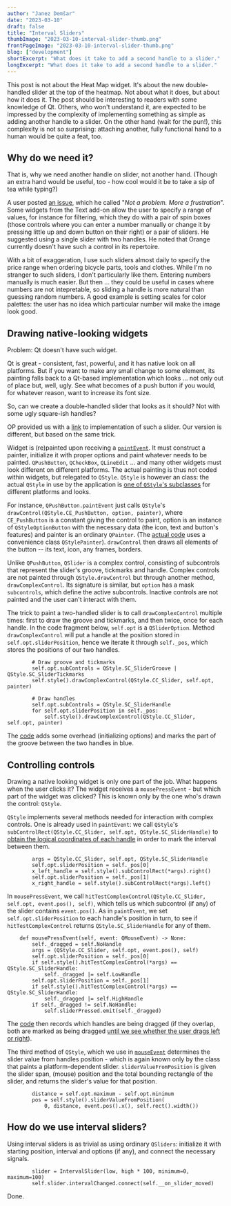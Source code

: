 ```yaml
---
author: "Janez Demšar"
date: "2023-03-10"
draft: false
title: "Interval Sliders"
thumbImage: "2023-03-10-interval-slider-thumb.png"
frontPageImage: "2023-03-10-interval-slider-thumb.png"
blog: ["development"]
shortExcerpt: "What does it take to add a second handle to a slider."
longExcerpt: "What does it take to add a second handle to a slider."
---
```


<WindowScreenshot src="2023-03-10-heatmap.png" />

This post is not about the Heat Map widget. It's about the new double-handled slider at the top of the heatmap. Not about what it does, but about how it does it. The post should be interesting to readers with some knowledge of Qt. Others, who won't understand it, are expected to be impressed by the complexity of implementing something as simple as adding another handle to a slider. On the other hand (wait for the pun!), this complexity is not so surprising: attaching another, fully functional hand to a human would be quite a feat, too.

## Why do we need it?

That is, why we need another handle on slider, not another hand. (Though an extra hand would be useful, too - how cool would it be to take a sip of tea while typing?)

A user posted [an issue](https://github.com/biolab/orange3/issues/6323), which he called "*Not a problem. More a frustration*". Some widgets from the Text add-on allow the user to specify a range of values, for instance for filtering, which they do with a pair of spin boxes (those controls where you can enter a number manually or change it by pressing little up and down button on their right) or a pair of sliders. He suggested using a single slider with two handles. He noted that Orange currently doesn't have such a control in its repertoire.

With a bit of exaggeration, I use such sliders almost daily to specify the price range when ordering bicycle parts, tools and clothes. While I'm no stranger to such sliders, I don't particularly like them. Entering numbers manually is much easier. But then ... they could be useful in cases where numbers are not intepretable, so sliding a handle is more natural than guessing random numbers. A good example is setting scales for color palettes: the user has no idea which particular number will make the image look good.


## Drawing native-looking widgets

Problem: Qt doesn't have such widget.

Qt is great - consistent, fast, powerful, and it has native look on all platforms. But if you want to make any small change to some element, its painting falls back to a Qt-based implementation which looks ... not only out of place but, well, ugly. See what becomes of a push button if you would, for whatever reason, want to increase its font size.

<WindowScreenshot src="2023-03-10-ugly-button.png" />

So, can we create a double-handled slider that looks as it should? Not with some ugly square-ish handles?

OP provided us with a [link](https://stackoverflow.com/a/62665367) to implementation of such a slider. Our version is different, but based on the same trick.

Widget is (re)painted upon receiving a [`paintEvent`](https://doc.qt.io/qt-6/qwidget.html#paintEvent). It must construct a painter, initialize it with proper options and paint whatever needs to be painted. `QPushButton`, `QCheckBox`, `QLineEdit` ... and many other widgets must look different on different platforms. The actual painting is thus not coded within widgets, but relegated to `QStyle`. `QStyle` is however an class: the actual `QStyle` in use by the application is [one of `QStyle`'s subclasses](https://doc.qt.io/qt-6/qstyle.html#details) for different platforms and looks.

For instance, `QPushButton.paintEvent` just calls `QStyle`'s `drawControl(QStyle.CE_PushButton, option, painter)`, where `CE_PushButton` is a constant giving the control to paint, option is an instance of `QStyleOptionButton` with the necessary data (the icon, text and button's features) and painter is an ordinary `QPainter`. (The [actual code](https://github.com/radekp/qt/blob/master/src/gui/widgets/qpushbutton.cpp#L444) uses a convenience class `QStylePainter`). `drawControl` then draws all elements of the button -- its text, icon, any frames, borders.

Unlike `QPushButton`, `QSlider` is a complex control, consisting of subcontrols that represent the slider's groove, tickmarks and handle. Complex controls are not painted through `QStyle.drawControl` but through another method, `drawComplexControl`. Its signature is similar, but `option` has a mask `subcontrols`, which define the active subcontrols. Inactive controls are not painted and the user can't interact with them.

The trick to paint a two-handled slider is to call `drawComplexControl` multiple times: first to draw the groove and tickmarks, and then twice, once for each handle. In the code fragment below, `self.opt` is a `QSliderOption`. Method `drawComplexControl` will put a handle at the position stored in `self.opt.sliderPosition`, hence we iterate it through `self._pos`, which stores the positions of our two handles.

```
        # Draw groove and tickmarks
        self.opt.subControls = QStyle.SC_SliderGroove | QStyle.SC_SliderTickmarks
        self.style().drawComplexControl(QStyle.CC_Slider, self.opt, painter)

        # Draw handles
        self.opt.subControls = QStyle.SC_SliderHandle
        for self.opt.sliderPosition in self._pos:
            self.style().drawComplexControl(QStyle.CC_Slider, self.opt, painter)
```

The [code](https://github.com/biolab/orange3/blob/5330c9fb5ed8dc08ed20350e21b026fbe54b6320/Orange/widgets/utils/intervalslider.py#L206) adds some overhead (initializing options) and marks the part of the groove between the two handles in blue.

## Controlling controls

Drawing a native looking widget is only one part of the job. What happens when the user clicks it? The widget receives a `mousePressEvent` - but which part of the widget was clicked? This is known only by the one who's drawn the control: `QStyle`.

`QStyle` implements several methods needed for interaction with complex controls. One is already used in `paintEvent`: we call `QStyle`'s `subControlRect(QStyle.CC_Slider, self.opt, QStyle.SC_SliderHandle)` to [obtain the logical coordinates of each handle](https://github.com/biolab/orange3/blob/5330c9fb5ed8dc08ed20350e21b026fbe54b6320/Orange/widgets/utils/intervalslider.py#L223) in order to mark the interval between them.

```
        args = QStyle.CC_Slider, self.opt, QStyle.SC_SliderHandle
        self.opt.sliderPosition = self._pos[0]
        x_left_handle = self.style().subControlRect(*args).right()
        self.opt.sliderPosition = self._pos[1]
        x_right_handle = self.style().subControlRect(*args).left()
```

In `mousePressEvent`, we call `hitTestComplexControl(QStyle.CC_Slider, self.opt, event.pos(), self)`, which tells us which subcontrol (if any) of the slider contains `event.pos()`. As in `paintEvent`, we set `self.opt.sliderPosition` to each handle's position in turn, to see if `hitTestComplexControl` returns `QStyle.SC_SliderHandle` for any of them.

```
    def mousePressEvent(self, event: QMouseEvent) -> None:
        self._dragged = self.NoHandle
        args = (QStyle.CC_Slider, self.opt, event.pos(), self)
        self.opt.sliderPosition = self._pos[0]
        if self.style().hitTestComplexControl(*args) == QStyle.SC_SliderHandle:
            self._dragged |= self.LowHandle
        self.opt.sliderPosition = self._pos[1]
        if self.style().hitTestComplexControl(*args) == QStyle.SC_SliderHandle:
            self._dragged |= self.HighHandle
        if self._dragged != self.NoHandle:
            self.sliderPressed.emit(self._dragged)
```

The [code](https://github.com/biolab/orange3/blob/5330c9fb5ed8dc08ed20350e21b026fbe54b6320/Orange/widgets/utils/intervalslider.py#L156) then records which handles are being dragged (if they overlap, both are marked as being dragged [until we see whether the user drags left or right](https://github.com/biolab/orange3/blob/5330c9fb5ed8dc08ed20350e21b026fbe54b6320/Orange/widgets/utils/intervalslider.py#L175)).

The third method of `QStyle`, which we use in [`mouseEvent`](https://github.com/biolab/orange3/blob/5330c9fb5ed8dc08ed20350e21b026fbe54b6320/Orange/widgets/utils/intervalslider.py#L169) determines the slider value from handles position - which is again known only by the class that paints a platform-dependent slider. `sliderValueFromPosition` is given the slider span, (mouse) position and the total bounding rectangle of the slider, and returns the slider's value for that position.

```
        distance = self.opt.maximum - self.opt.minimum
        pos = self.style().sliderValueFromPosition(
            0, distance, event.pos().x(), self.rect().width())
```

## How do we use interval sliders?

Using interval sliders is as trivial as using ordinary `QSliders`: initialize it with starting position, interval and options (if any), and connect the necessary signals.

```
        slider = IntervalSlider(low, high * 100, minimum=0, maximum=100)
        self.slider.intervalChanged.connect(self.__on_slider_moved)
```

Done.
